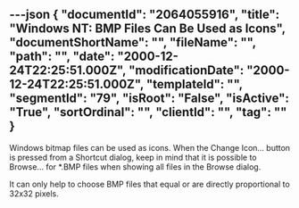 ---json
{
  "documentId": "2064055916",
  "title": "Windows NT: BMP Files Can Be Used as Icons",
  "documentShortName": "",
  "fileName": "",
  "path": "",
  "date": "2000-12-24T22:25:51.000Z",
  "modificationDate": "2000-12-24T22:25:51.000Z",
  "templateId": "",
  "segmentId": "79",
  "isRoot": "False",
  "isActive": "True",
  "sortOrdinal": "",
  "clientId": "",
  "tag": ""
}
---

Windows bitmap files can be used as icons. When the Change Icon... button is pressed from a Shortcut dialog, keep in mind that it is possible to Browse... for *.BMP files when showing all files in the Browse dialog.

It can only help to choose BMP files that equal or are directly proportional to 32x32 pixels.
